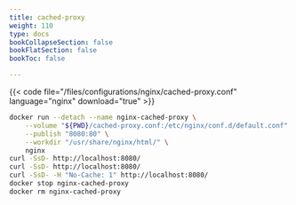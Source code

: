 ```yaml
---
title: cached-proxy
weight: 110
type: docs
bookCollapseSection: false
bookFlatSection: false
bookToc: false

---
```


{{< code file="/files/configurations/nginx/cached-proxy.conf" language="nginx" download="true" >}}

```bash
docker run --detach --name nginx-cached-proxy \
    --volume "${PWD}/cached-proxy.conf:/etc/nginx/conf.d/default.conf" \
    --publish "8080:80" \
    --workdir "/usr/share/nginx/html/" \
    nginx
curl -SsD- http://localhost:8080/
curl -SsD- http://localhost:8080/
curl -SsD- -H "No-Cache: 1" http://localhost:8080/
docker stop nginx-cached-proxy
docker rm nginx-cached-proxy
```

